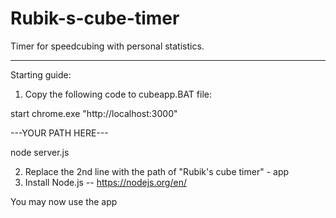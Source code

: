 # Rubik-s-cube-timer
Timer for speedcubing with personal statistics.

-------------------------------------------------

Starting guide:

1. Copy the following code to cubeapp.BAT file:


start chrome.exe "http://localhost:3000"

---YOUR PATH HERE---

node server.js


2. Replace the 2nd line with the path of "Rubik's cube timer" - app
3. Install Node.js -- https://nodejs.org/en/

You may now use the app
